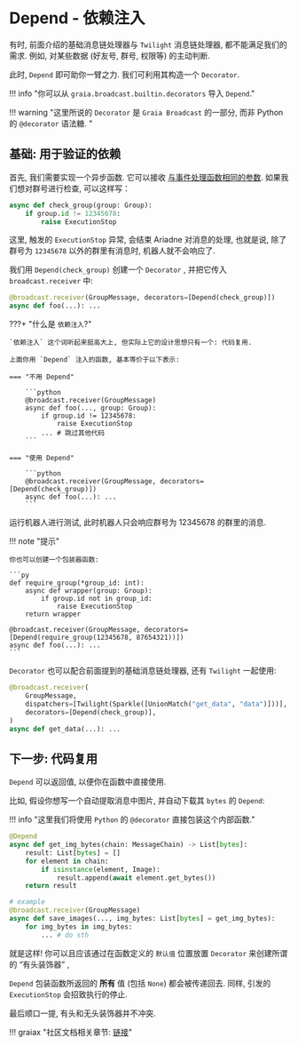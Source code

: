 # Depend - 依赖注入

有时, 前面介绍的基础消息链处理器与 `Twilight` 消息链处理器, 都不能满足我们的需求. 例如, 对某些数据 (好友号, 群号, 权限等) 的主动判断.

此时, `Depend` 即可助你一臂之力. 我们可利用其构造一个 `Decorator`.

!!! info "你可以从 `graia.broadcast.builtin.decorators` 导入 `Depend`."

!!! warning "这里所说的 `Decorator` 是 `Graia Broadcast` 的一部分, 而非 Python 的 `@decorator` 语法糖. "

## 基础: 用于验证的依赖

首先, 我们需要实现一个异步函数. 它可以接收 [与事件处理函数相同的参数](../../../basic/params/). 如果我们想对群号进行检查, 可以这样写：

```python
async def check_group(group: Group):
    if group.id != 12345678:
        raise ExecutionStop
```

这里, 触发的 `ExecutionStop` 异常, 会结束 Ariadne 对消息的处理, 也就是说, 除了群号为 `12345678` 以外的群里有消息时, 机器人就不会响应了.

我们用 `Depend(check_group)` 创建一个 `Decorator` , 并把它传入 `broadcast.receiver` 中:

```python
@broadcast.receiver(GroupMessage, decorators=[Depend(check_group)])
async def foo(...): ...
```

???+ "什么是 `依赖注入`?"

    `依赖注入` 这个词听起来挺高大上, 但实际上它的设计思想只有一个: 代码复用.

    上面你用 `Depend` 注入的函数, 基本等价于以下表示:

    === "不用 Depend"

        ```python
        @broadcast.receiver(GroupMessage)
        async def foo(..., group: Group):
            if group.id != 12345678:
                raise ExecutionStop
            ... # 跳过其他代码
        ```

    === "使用 Depend"

        ```python
        @broadcast.receiver(GroupMessage, decorators=[Depend(check_group)])
        async def foo(...): ...
        ```


运行机器人进行测试, 此时机器人只会响应群号为 12345678 的群里的消息.

!!! note "提示"

    你也可以创建一个包装器函数:

    ```py
    def require_group(*group_id: int):
        async def wrapper(group: Group):
            if group.id not in group_id:
                raise ExecutionStop
        return wrapper

    @broadcast.receiver(GroupMessage, decorators=[Depend(require_group(12345678, 87654321))])
    async def foo(...): ...
    ```

`Decorator` 也可以配合前面提到的基础消息链处理器, 还有 `Twilight` 一起使用:

```python
@broadcast.receiver(
    GroupMessage,
    dispatchers=[Twilight(Sparkle([UnionMatch("get_data", "data")]))],
    decorators=[Depend(check_group)],
)
async def get_data(...): ...
```

## 下一步: 代码复用

`Depend` 可以返回值, 以便你在函数中直接使用.

比如, 假设你想写一个自动提取消息中图片, 并自动下载其 `bytes` 的 `Depend`:

!!! info "这里我们将使用 `Python` 的 `@decorator` 直接包装这个内部函数."

```python
@Depend
async def get_img_bytes(chain: MessageChain) -> List[bytes]:
    result: List[bytes] = []
    for element in chain:
        if isinstance(element, Image):
            result.append(await element.get_bytes())
    return result

# example
@broadcast.receiver(GroupMessage)
async def save_images(..., img_bytes: List[bytes] = get_img_bytes):
    for img_bytes in img_bytes:
        ... # do sth
```

就是这样! 你可以且应该通过在函数定义的 `默认值` 位置放置 `Decorator` 来创建所谓的 “有头装饰器” ,

`Depend` 包装函数所返回的 **所有** 值 (包括 `None`) 都会被传递回去. 同样, 引发的 `ExecutionStop` 会招致执行的停止.

最后顺口一提, 有头和无头装饰器并不冲突.

!!! graiax "社区文档相关章节: [链接](https://graiax.cn/guide/depend.html)"
